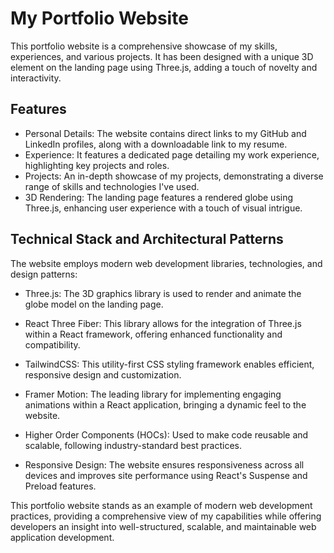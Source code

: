 # My Portfolio Website

This portfolio website is a comprehensive showcase of my skills, experiences, and various projects. It has been designed with a unique 3D element on the landing page using Three.js, adding a touch of novelty and interactivity.



## Features
- Personal Details: The website contains direct links to my GitHub and LinkedIn profiles, along with a downloadable link to my resume.
- Experience:  It features a dedicated page detailing my work experience, highlighting key projects and roles.
- Projects:  An in-depth showcase of my projects, demonstrating a diverse range of skills and technologies I've used.
- 3D Rendering: The landing page features a rendered globe using Three.js, enhancing user experience with a touch of visual intrigue.



## Technical Stack and Architectural Patterns

The website employs modern web development libraries, technologies, and design patterns:

- Three.js: The 3D graphics library is used to render and animate the globe model on the landing page.

- React Three Fiber: This library allows for the integration of Three.js within a React framework, offering enhanced functionality and compatibility.

- TailwindCSS: This utility-first CSS styling framework enables efficient, responsive design and customization.

- Framer Motion: The leading library for implementing engaging animations within a React application, bringing a dynamic feel to the website.

- Higher Order Components (HOCs): Used to make code reusable and scalable, following industry-standard best practices.

- Responsive Design: The website ensures responsiveness across all devices and improves site performance using React's Suspense and Preload features.

This portfolio website stands as an example of modern web development practices, providing a comprehensive view of my capabilities while offering developers an insight into well-structured, scalable, and maintainable web application development.
